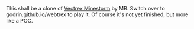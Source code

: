 This shall be a clone of [Vectrex Minestorm](https://en.wikipedia.org/wiki/Mine_Storm) by MB.
Switch over to godrin.github.io/webtrex to play it.
Of course it's not yet finished, but more like a POC.


